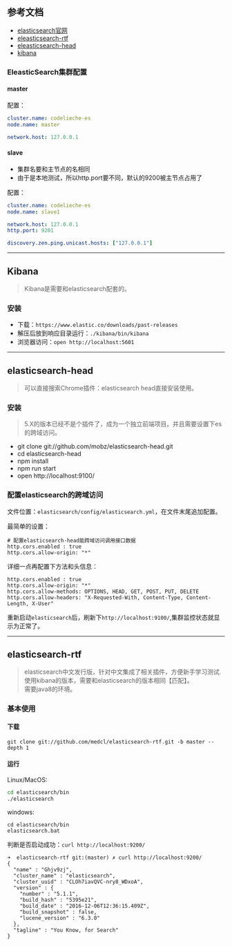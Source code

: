 ## 参考文档
- [elasticsearch官网](https://www.elastic.co/)
- [eleasticsearch-rtf](https://github.com/medcl/elasticsearch-rtf)
- [eleasticsearch-head](https://github.com/mobz/elasticsearch-head)
- [kibana](https://www.elastic.co/downloads/kibana)

### EleasticSearch集群配置

#### master
配置：

```yml
cluster.name: codelieche-es
node.name: master

network.host: 127.0.0.1
```

#### slave
- 集群名要和主节点的名相同
- 由于是本地测试，所以http.port要不同，默认的9200被主节点占用了

配置：

```yml
cluster.name: codelieche-es
node.name: slave1

network.host: 127.0.0.1
http.port: 9201

discovery.zen.ping.unicast.hosts: ["127.0.0.1"]
```

-----

## Kibana

> Kibana是需要和elasticsearch配套的。  

### 安装

- 下载：`https://www.elastic.co/downloads/past-releases`
- 解压后放到响应目录运行：`./kibana/bin/kibana`
- 浏览器访问：`open http://localhost:5601`

-----

## elasticsearch-head

> 可以直接搜索Chrome插件：elasticsearch head直接安装使用。

### 安装
> 5.X的版本已经不是个插件了，成为一个独立前端项目。并且需要设置下es的跨域访问。

- git clone git://github.com/mobz/elasticsearch-head.git
- cd elasticsearch-head
- npm install
- npm run start
- open http://localhost:9100/

### 配置elasticsearch的跨域访问
文件位置：`elasticsearch/config/elasticsearch.yml`，在文件末尾追加配置。

最简单的设置：

```
# 配置elasticsearch-head能跨域访问调用接口数据
http.cors.enabled : true
http.cors.allow-origin: "*"
```

详细一点再配置下方法和头信息：

```
http.cors.enabled : true
http.cors.allow-origin: "*"
http.cors.allow-methods: OPTIONS, HEAD, GET, POST, PUT, DELETE
http.cors.allow-headers: "X-Requested-With, Content-Type, Content-Length, X-User"
```
重新启动`elasticsearch`后，刷新下`http://localhost:9100/`,集群监控状态就显示为正常了。



-----

## elasticsearch-rtf

> elasticsearch中文发行版，针对中文集成了相关插件，方便新手学习测试.  
> 使用kibana的版本，需要和elasticsearch的版本相同【匹配】。  
> 需要java8的环境。

### 基本使用

#### 下载

```
git clone git://github.com/medcl/elasticsearch-rtf.git -b master --depth 1
```

#### 运行

Linux/MacOS:

```bash
cd elasticsearch/bin
./elasticsearch
```

windows:

```
cd elasticsearch/bin
elasticsearch.bat
```

判断是否启动成功：`curl http://localhost:9200/`

```
➜  elasticsearch-rtf git:(master) ✗ curl http://localhost:9200/
{
  "name" : "Ghjv9zj",
  "cluster_name" : "elasticsearch",
  "cluster_uuid" : "CLOh7iavQVC-nry8_WDxoA",
  "version" : {
    "number" : "5.1.1",
    "build_hash" : "5395e21",
    "build_date" : "2016-12-06T12:36:15.409Z",
    "build_snapshot" : false,
    "lucene_version" : "6.3.0"
  },
  "tagline" : "You Know, for Search"
}
```

### 

